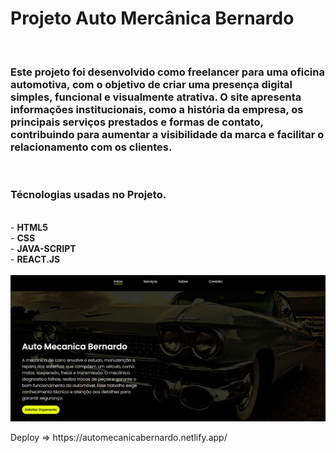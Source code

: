 <h1>Projeto Auto Mercânica Bernardo</h1>
<br>
<h3>Este projeto foi desenvolvido como freelancer para uma oficina automotiva, com o objetivo de criar uma presença digital simples, funcional e visualmente atrativa. O site apresenta informações institucionais, como a história da empresa, os principais serviços prestados e formas de contato, contribuindo para aumentar a visibilidade da marca e facilitar o relacionamento com os clientes. </h3>
<br>
<h3>Técnologias usadas no Projeto.</h3>
<br>
 - <b>HTML5</b>
<br>
 - <b>CSS</b>
<br>
 - <b>JAVA-SCRIPT</b>
<br>
 - <b>REACT.JS</b>
<br>
<br>
<img src="https://github.com/ewertonprado1910/oficina-mecanica/blob/master/src/assets/oficina.png?raw=true" />
<br>
<p>Deploy => https://automecanicabernardo.netlify.app/</p>
